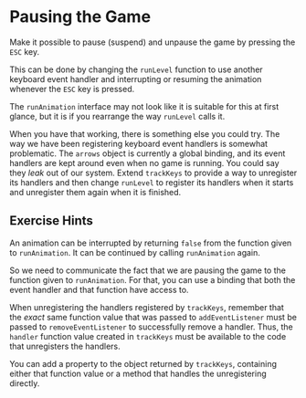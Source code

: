 # Pausing the Game

Make it possible to pause (suspend) and unpause the game by pressing the
`ESC` key.

This can be done by changing the `runLevel` function to use another keyboard event handler and interrupting or resuming the animation whenever
the `ESC` key is pressed.

The `runAnimation` interface may not look like it is suitable for this at first
glance, but it is if you rearrange the way `runLevel` calls it.

When you have that working, there is something else you could try. The
way we have been registering keyboard event handlers is somewhat problematic. The `arrows` object is currently a global binding, and its event handlers
are kept around even when no game is running. You could say they _leak_ out
of our system. Extend `trackKeys` to provide a way to unregister its handlers
and then change `runLevel` to register its handlers when it starts and unregister them again when it is finished.

## Exercise Hints

An animation can be interrupted by returning `false` from the function given
to `runAnimation`. It can be continued by calling `runAnimation` again.

So we need to communicate the fact that we are pausing the game to the
function given to `runAnimation`. For that, you can use a binding that both the
event handler and that function have access to.

When unregistering the handlers registered by `trackKeys`, remember
that the _exact_ same function value that was passed to `addEventListener` must
be passed to `removeEventListener` to successfully remove a handler. Thus, the
`handler` function value created in `trackKeys` must be available to the code that
unregisters the handlers.

You can add a property to the object returned by `trackKeys`, containing either that function value or a method that handles the unregistering
directly.